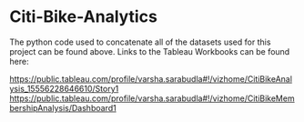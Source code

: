 # Citi-Bike-Analytics

The python code used to concatenate all of the datasets used for this project can be found above. 
Links to the Tableau Workbooks can be found here:

https://public.tableau.com/profile/varsha.sarabudla#!/vizhome/CitiBikeAnalysis_15556228646610/Story1
https://public.tableau.com/profile/varsha.sarabudla#!/vizhome/CitiBikeMembershipAnalysis/Dashboard1
